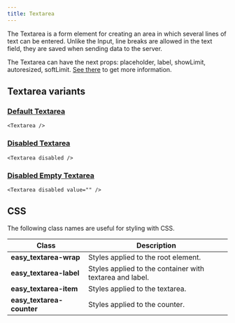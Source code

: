 ```yaml
---
title: Textarea
---
```


The Textarea is a form element for creating an area in which several lines of text can be entered. Unlike the Input, line breaks are allowed in the text field, they are saved when sending data to the server.

The Textarea can have the next props: placeholder, label, showLimit, autoresized, softLimit. [See there](/storybook/?path=/docs/core-inputs-textarea--docs) to get more information.

## Textarea variants

### [Default Textarea](/storybook/?path=/story/core-inputs-textarea--default-textarea)

```tsx
<Textarea />
```

### [Disabled Textarea](/storybook/?path=/story/core-inputs-textarea--disabled-textarea)

```tsx
<Textarea disabled />
```

### [Disabled Empty Textarea](/storybook/?path=/story/core-inputs-textarea--disabled-empty-textarea)

```tsx
<Textarea disabled value="" />
```

## CSS

The following class names are useful for styling with CSS.

| Class                     | Description                                              |
| ------------------------- | -------------------------------------------------------- |
| **easy_textarea-wrap**    | Styles applied to the root element.                      |
| **easy_textarea-label**   | Styles applied to the container with textarea and label. |
| **easy_textarea-item**    | Styles applied to the textarea.                          |
| **easy_textarea-counter** | Styles applied to the counter.                           |
